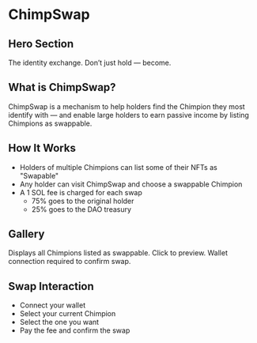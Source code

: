 # ChimpSwap

## Hero Section
The identity exchange. Don’t just hold — become.

## What is ChimpSwap?
ChimpSwap is a mechanism to help holders find the Chimpion they most identify with — and enable large holders to earn passive income by listing Chimpions as swappable.

## How It Works
- Holders of multiple Chimpions can list some of their NFTs as "Swapable"
- Any holder can visit ChimpSwap and choose a swappable Chimpion
- A 1 SOL fee is charged for each swap
  - 75% goes to the original holder
  - 25% goes to the DAO treasury

## Gallery
Displays all Chimpions listed as swappable.
Click to preview. Wallet connection required to confirm swap.

## Swap Interaction
- Connect your wallet
- Select your current Chimpion
- Select the one you want
- Pay the fee and confirm the swap
